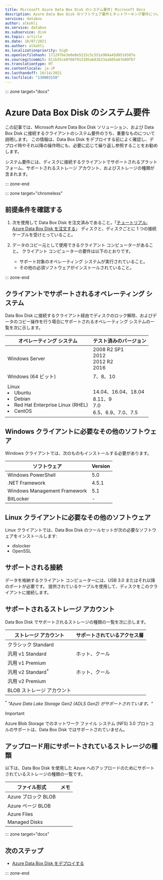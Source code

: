 ```yaml
---
title: Microsoft Azure Data Box Disk のシステム要件| Microsoft Docs
description: Azure Data Box Disk のソフトウェア要件とネットワーキング要件について説明します。
services: databox
author: alkohli
ms.service: databox
ms.subservice: disk
ms.topic: article
ms.date: 10/07/2021
ms.author: alkohli
ms.localizationpriority: high
ms.openlocfilehash: 171297be3e0e8e5215c5c551e984a45d0516507e
ms.sourcegitcommit: 611b35ce0f667913105ab82b23aab05a67e89fb7
ms.translationtype: HT
ms.contentlocale: ja-JP
ms.lasthandoff: 10/14/2021
ms.locfileid: "130003158"
---
```

::: zone target="docs"

# <a name="azure-data-box-disk-system-requirements"></a>Azure Data Box Disk のシステム要件

この記事では、Microsoft Azure Data Box Disk ソリューション、および Data Box Disk に接続するクライアントのシステム要件のうち、重要なものについて説明します。 この情報は、Data Box Disk をデプロイする前によく確認し、デプロイ時やそれ以降の操作時にも、必要に応じて繰り返し参照することをお勧めします。

システム要件には、ディスクに接続するクライアントでサポートされるプラットフォーム、サポートされるストレージ アカウント、およびストレージの種類が含まれます。

::: zone-end

::: zone target="chromeless"

## <a name="review-prerequisites"></a>前提条件を確認する

1. 次を使用して Data Box Disk を注文済みであること。「[チュートリアル: Azure Data Box Disk を注文する](data-box-disk-deploy-ordered.md)」 ディスクと、ディスクごとに 1 つの接続ケーブルを受けとっていること。
2. データのコピー元として使用できるクライアント コンピューターがあること。 クライアント コンピューターの要件は以下のとおりです。

    - サポート対象のオペレーティング システムが実行されていること。
    - その他の必須ソフトウェアがインストールされていること。

::: zone-end

## <a name="supported-operating-systems-for-clients"></a>クライアントでサポートされるオペレーティング システム

Data Box Disk に接続するクライアント経由でディスクのロック解除、およびデータのコピー操作を行う場合にサポートされるオペレーティング システムの一覧を次に示します。

| **オペレーティング システム** | **テスト済みのバージョン** |
| --- | --- |
| Windows Server |2008 R2 SP1 <br> 2012 <br> 2012 R2 <br> 2016 |
| Windows (64 ビット) |7、8、10 |
|Linux <br> <li> Ubuntu </li><li> Debian </li><li> Red Hat Enterprise Linux (RHEL) </li><li> CentOS| <br>14.04、16.04、18.04 <br> 8.11、9 <br> 7.0 <br> 6.5、6.9、7.0、7.5 |  

## <a name="other-required-software-for-windows-clients"></a>Windows クライアントに必要なその他のソフトウェア

Windows クライアントでは、次のものもインストールする必要があります。

| **ソフトウェア**| **Version** |
| --- | --- |
| Windows PowerShell |5.0 |
| .NET Framework |4.5.1 |
| Windows Management Framework |5.1|
| BitLocker| - |

## <a name="other-required-software-for-linux-clients"></a>Linux クライアントに必要なその他のソフトウェア

Linux クライアントでは、Data Box Disk のツールセットが次の必要なソフトウェアをインストールします:

- dislocker
- OpenSSL

## <a name="supported-connection"></a>サポートされる接続

データを格納するクライアント コンピューターには、USB 3.0 またはそれ以降のポートが必要です。 提供されているケーブルを使用して、ディスクをこのクライアントに接続します。

## <a name="supported-storage-accounts"></a>サポートされるストレージ アカウント

Data Box Disk でサポートされるストレージの種類の一覧を次に示します。

| **ストレージ アカウント** | **サポートされているアクセス層** |
| --- | --- |
| クラシック Standard | |
| 汎用 v1 Standard  | ホット、クール |
| 汎用 v1 Premium   |  |
| 汎用 v2 Standard<sup>*</sup> | ホット、クール |
| 汎用 v2 Premium   |  |
| BLOB ストレージ アカウント | |

<sup>*</sup> *"Azure Data Lake Storage Gen2 (ADLS Gen2) がサポートされています。"*

> [!IMPORTANT]
> Azure Blob Storage でのネットワーク ファイル システム (NFS) 3.0 プロトコルのサポートは、Data Box Disk ではサポートされていません。

## <a name="supported-storage-types-for-upload"></a>アップロード用にサポートされているストレージの種類

以下は、Data Box Disk を使用した Azure へのアップロードのためにサポートされているストレージの種類の一覧です。

| **ファイル形式** | **メモ** |
| --- | --- |
| Azure ブロック BLOB | |
| Azure ページ BLOB  | |
| Azure Files  | |
| Managed Disks | |

::: zone target="docs"

## <a name="next-step"></a>次のステップ

* [Azure Data Box Disk をデプロイする](data-box-disk-deploy-ordered.md)

::: zone-end

